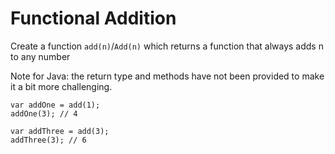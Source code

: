 # Functional Addition

Create a function ```add(n)```/```Add(n)``` which returns a function that always adds n to any number

Note for Java: the return type and methods have not been provided to make it a bit more challenging.

```
var addOne = add(1);
addOne(3); // 4

var addThree = add(3);
addThree(3); // 6
```
